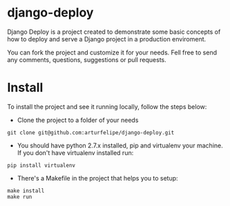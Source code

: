 # django-deploy

Django Deploy is a project created to demonstrate some basic concepts of how to
deploy and serve a Django project in a production enviroment.

You can fork the project and customize it for your needs. Fell free to send any
comments, questions, suggestions or pull requests.

# Install

To install the project and see it running locally, follow the steps below:

* Clone the project to a folder of your needs

```
git clone git@github.com:arturfelipe/django-deploy.git
```

* You should have python 2.7.x installed, pip and virtualenv your machine. If
you don't have virtualenv installed run:

```
pip install virtualenv
```

* There's a Makefile in the project that helps you to setup:

```
make install
make run
```

